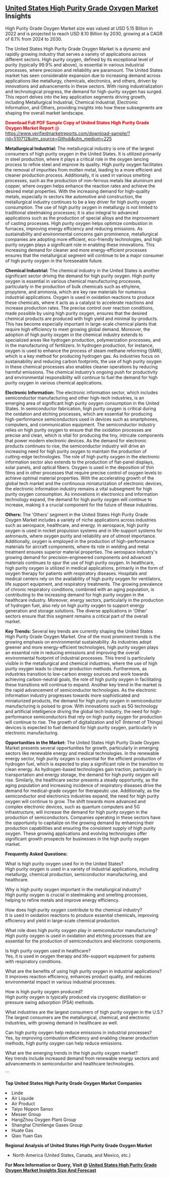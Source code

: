 <h2><a href="https://www.verifiedmarketreports.com/download-sample/?rid=510712&amp;utm_source=Github&amp;utm_medium=225" target="_blank">United States High Purity Grade Oxygen Market</a> Insights</h2><p>High Purity Grade Oxygen Market size was valued at USD 5.15 Billion in 2022 and is projected to reach USD 8.10 Billion by 2030, growing at a CAGR of 6.1% from 2024 to 2030.</p><p> <p>The United States High Purity Grade Oxygen Market is a dynamic and rapidly growing industry that serves a variety of applications across different sectors. High purity oxygen, defined by its exceptional level of purity (typically 99.9% and above), is essential in various industrial processes, where precision and reliability are paramount. The United States market has seen considerable expansion due to increasing demand across applications like metallurgy, chemicals, electronics, and others, driven by innovations and advancements in these sectors. With rising industrialization and technological progress, the demand for high-purity oxygen has surged. This report delves into the key application segments driving growth, including Metallurgical Industrial, Chemical Industrial, Electronic Information, and Others, providing insights into how these subsegments are shaping the overall market landscape. <p><span class=""><span style="color: #ff0000;"><strong>Download Full PDF Sample Copy of United States High Purity Grade Oxygen Market Report</strong> @ </span><a href="https://www.verifiedmarketreports.com/download-sample/?rid=510712&amp;utm_source=Github&amp;utm_medium=225" target="_blank">https://www.verifiedmarketreports.com/download-sample/?rid=510712&amp;utm_source=Github&amp;utm_medium=225</a></span></p></p> <p><strong>Metallurgical Industrial:</strong> The metallurgical industry is one of the largest consumers of high purity oxygen in the United States. It is utilized primarily in steel production, where it plays a critical role in the oxygen lancing process to refine steel and improve its quality. High purity oxygen facilitates the removal of impurities from molten metal, leading to a more efficient and cleaner production process. Additionally, it is used in various smelting processes, such as the production of non-ferrous metals like aluminum and copper, where oxygen helps enhance the reaction rates and achieve the desired metal properties. With the increasing demand for high-quality metals, especially in sectors like automotive and construction, the metallurgical industry continues to be a key driver for high purity oxygen consumption. The use of high purity oxygen in metallurgy is not limited to traditional steelmaking processes; it is also integral to advanced applications such as the production of special alloys and the improvement of casting processes. High purity oxygen helps optimize combustion in furnaces, improving energy efficiency and reducing emissions. As sustainability and environmental concerns gain prominence, metallurgical companies are adopting more efficient, eco-friendly technologies, and high purity oxygen plays a significant role in enabling these innovations. This increasing demand for cleaner and more energy-efficient processes ensures that the metallurgical segment will continue to be a major consumer of high purity oxygen in the foreseeable future. <p><strong>Chemical Industrial:</strong> The chemical industry in the United States is another significant sector driving the demand for high purity oxygen. High purity oxygen is essential in various chemical manufacturing processes, particularly in the production of bulk chemicals such as ethylene, propylene, and ammonia, which are key raw materials for numerous industrial applications. Oxygen is used in oxidation reactions to produce these chemicals, where it acts as a catalyst to accelerate reactions and increase production rates. The precise control over reaction conditions, made possible by using high purity oxygen, ensures that the desired chemical products are produced with high yield and minimal by-products. This has become especially important in large-scale chemical plants that require high efficiency to meet growing global demand. Moreover, the adoption of high purity oxygen in the chemical industry extends to specialized areas like hydrogen production, polymerization processes, and in the manufacturing of fertilizers. In hydrogen production, for instance, oxygen is used to enhance the process of steam methane reforming (SMR), which is a key method for producing hydrogen gas. As industries focus on sustainability and reducing carbon footprints, the use of high purity oxygen in these chemical processes also enables cleaner operations by reducing harmful emissions. The chemical industry’s ongoing push for productivity and environmental responsibility will continue to fuel the demand for high purity oxygen in various chemical applications. <p><strong>Electronic Information:</strong> The electronic information sector, which includes semiconductor manufacturing and other high-tech industries, is an emerging area of significant high purity oxygen consumption in the United States. In semiconductor fabrication, high purity oxygen is critical during the oxidation and etching processes, which are essential for producing high-performance semiconductors used in devices such as smartphones, computers, and communication equipment. The semiconductor industry relies on high purity oxygen to ensure that the oxidation processes are precise and clean, which is vital for producing the tiny, intricate components that power modern electronic devices. As the demand for electronic products continues to rise, the semiconductor industry will drive an increasing need for high purity oxygen to maintain the production of cutting-edge technologies. The role of high purity oxygen in the electronic information sector also extends to the production of flat-panel displays, solar panels, and optical fibers. Oxygen is used in the deposition of thin films and in other processes that require precise control of oxygen levels to achieve optimal material properties. With the accelerating growth of the global tech market and the continuous miniaturization of electronic devices, the electronic information industry remains a vital subsegment for high purity oxygen consumption. As innovations in electronics and information technology expand, the demand for high purity oxygen will continue to increase, making it a crucial component for the future of these industries. <p><strong>Others:</strong> The 'Others' segment in the United States High Purity Grade Oxygen Market includes a variety of niche applications across industries such as aerospace, healthcare, and energy. In aerospace, high purity oxygen is used in rocket propulsion systems and in life-support systems for astronauts, where oxygen purity and reliability are of utmost importance. Additionally, oxygen is employed in the production of high-performance materials for aircraft components, where its role in welding and metal treatment ensures superior material properties. The aerospace industry's growing demand for precision-engineered components and advanced materials continues to spur the use of high purity oxygen. In healthcare, high purity oxygen is utilized in medical applications, primarily in the form of oxygen therapy for patients with respiratory diseases. Hospitals and medical centers rely on the availability of high purity oxygen for ventilators, life support equipment, and respiratory treatments. The growing prevalence of chronic respiratory conditions, combined with an aging population, is contributing to the increasing demand for high purity oxygen in the healthcare industry. Moreover, energy sectors, particularly in the production of hydrogen fuel, also rely on high purity oxygen to support energy generation and storage solutions. The diverse applications in 'Other' sectors ensure that this segment remains a critical part of the overall market. <p><strong>Key Trends:</strong> Several key trends are currently shaping the United States High Purity Grade Oxygen Market. One of the most prominent trends is the growing emphasis on environmental sustainability. As industries adopt greener and more energy-efficient technologies, high purity oxygen plays an essential role in reducing emissions and improving the overall environmental footprint of industrial processes. This trend is particularly visible in the metallurgical and chemical industries, where the use of high purity oxygen leads to cleaner production methods. Furthermore, as industries transition to low-carbon energy sources and work towards achieving carbon-neutral goals, the role of high purity oxygen in facilitating these transitions will continue to expand. Another key trend in the market is the rapid advancement of semiconductor technologies. As the electronic information industry progresses towards more sophisticated and miniaturized products, the demand for high purity oxygen in semiconductor manufacturing is poised to grow. With innovations such as 5G technology and artificial intelligence driving the global tech industry, the need for high-performance semiconductors that rely on high purity oxygen for production will continue to rise. The growth of digitalization and IoT (Internet of Things) devices is expected to fuel demand for high purity oxygen, particularly in electronic manufacturing. <p><strong>Opportunities in the Market:</strong> The United States High Purity Grade Oxygen Market presents several opportunities for growth, particularly in emerging sectors like renewable energy and medical technologies. In the renewable energy sector, high purity oxygen is essential for the efficient production of hydrogen fuel, which is expected to play a significant role in the transition to clean energy. As hydrogen-based technologies gain traction, particularly in transportation and energy storage, the demand for high purity oxygen will rise. Similarly, the healthcare sector presents a steady opportunity, as the aging population and increasing incidence of respiratory diseases drive the demand for medical-grade oxygen for therapeutic use. Additionally, as the semiconductor and electronics industries expand, the need for high purity oxygen will continue to grow. The shift towards more advanced and complex electronic devices, such as quantum computers and 5G infrastructure, will increase the demand for high purity oxygen in the production of semiconductors. Companies operating in these sectors have the opportunity to capitalize on the growing demand by enhancing their production capabilities and ensuring the consistent supply of high purity oxygen. These growing applications and evolving technologies offer significant growth prospects for businesses in the high purity oxygen market. <p><strong>Frequently Asked Questions:</strong></p> <p>What is high purity oxygen used for in the United States? <br> High purity oxygen is used in a variety of industrial applications, including metallurgy, chemical production, semiconductor manufacturing, and healthcare. </p> <p>Why is high purity oxygen important in the metallurgical industry? <br> High purity oxygen is crucial in steelmaking and smelting processes, helping to refine metals and improve energy efficiency. </p> <p>How does high purity oxygen contribute to the chemical industry? <br> It is used in oxidation reactions to produce essential chemicals, improving efficiency and yield in large-scale chemical production. </p> <p>What role does high purity oxygen play in semiconductor manufacturing? <br> High purity oxygen is used in oxidation and etching processes that are essential for the production of semiconductors and electronic components. </p> <p>Is high purity oxygen used in healthcare? <br> Yes, it is used in oxygen therapy and life-support equipment for patients with respiratory conditions. </p> <p>What are the benefits of using high purity oxygen in industrial applications? <br> It improves reaction efficiency, enhances product quality, and reduces environmental impact in various industrial processes. </p> <p>How is high purity oxygen produced? <br> High purity oxygen is typically produced via cryogenic distillation or pressure swing adsorption (PSA) methods. </p> <p>What industries are the largest consumers of high purity oxygen in the U.S.? <br> The largest consumers are the metallurgical, chemical, and electronic industries, with growing demand in healthcare as well. </p> <p>Can high purity oxygen help reduce emissions in industrial processes? <br> Yes, by improving combustion efficiency and enabling cleaner production methods, high purity oxygen can help reduce emissions. </p> <p>What are the emerging trends in the high purity oxygen market? <br> Key trends include increased demand from renewable energy sectors and advancements in semiconductor and healthcare technologies. </p> ```</p><p><strong>Top United States High Purity Grade Oxygen Market Companies</strong></p><div data-test-id=""><p><li>Linde</li><li> Air Liquide</li><li> Air Product</li><li> Taiyo Nippon Sanso</li><li> Messer Group</li><li> HangZhou Oxygen Plant Group</li><li> Shanghai Chinllenge Gases Group</li><li> Huate Gas</li><li> Qiao Yuan Gas</li></p><div><strong>Regional Analysis of&nbsp;United States High Purity Grade Oxygen Market</strong></div><ul><li dir="ltr"><p dir="ltr">North America&nbsp;(United States, Canada, and Mexico, etc.)</p></li></ul><p><strong>For More Information or Query, Visit @&nbsp;</strong><strong><a href="https://www.verifiedmarketreports.com/product/high-purity-grade-oxygen-market/?utm_source=Github&amp;utm_medium=225" target="_blank">United States High Purity Grade Oxygen Market Insights Size And Forecast</a></strong></p></div>

